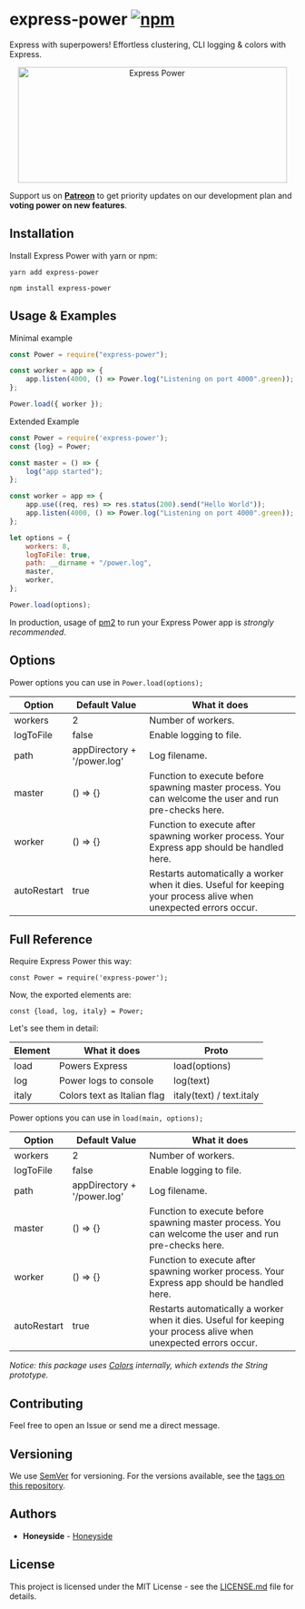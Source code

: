 # express-power [![npm][npm-image]][npm-url]

[npm-image]: https://img.shields.io/npm/v/express-power.svg
[npm-url]: https://www.npmjs.com/package/express-power

Express with superpowers! Effortless clustering, CLI logging & colors with Express.

<p align="center">
  <img src="https://www.honeyside.it/npm/express-power.png" alt="Express Power" width="474px" height="204px" />
</p>

Support us on <a href="https://www.patreon.com/honeyside"><strong>Patreon</strong></a> to get priority updates on our development plan and <strong>voting power on new features</strong>.

## Installation

Install Express Power with yarn or npm:

```
yarn add express-power
```

```
npm install express-power
```

## Usage & Examples

Minimal example

```javascript
const Power = require("express-power");

const worker = app => {
    app.listen(4000, () => Power.log("Listening on port 4000".green));
};

Power.load({ worker });
```

Extended Example

```javascript
const Power = require('express-power');
const {log} = Power;

const master = () => {
    log("app started");
};

const worker = app => {
    app.use((req, res) => res.status(200).send("Hello World"));
    app.listen(4000, () => Power.log("Listening on port 4000".green));
};

let options = {
    workers: 8,
    logToFile: true,
    path: __dirname + "/power.log",
    master,
    worker,
};

Power.load(options);
```

In production, usage of [pm2](https://www.npmjs.com/package/pm2) to run your Express Power app is *strongly recommended*.

## Options

Power options you can use in `Power.load(options);`

| Option | Default Value | What it does |
| --- | --- | --- |
| workers | 2 | Number of workers.
| logToFile | false | Enable logging to file.
| path | appDirectory + '/power.log' | Log filename.
| master | () => {} | Function to execute before spawning master process. You can welcome the user and run pre-checks here.
| worker | () => {} | Function to execute after spawning worker process. Your Express app should be handled here.
| autoRestart | true | Restarts automatically a worker when it dies. Useful for keeping your process alive when unexpected errors occur.

## Full Reference

Require Express Power this way:

```ecmascript 6
const Power = require('express-power');
```

Now, the exported elements are:

```ecmascript 6
const {load, log, italy} = Power;
```

Let's see them in detail:

| Element | What it does | Proto |
| --- | --- | --- |
| load | Powers Express | load(options)
| log | Power logs to console | log(text)
| italy | Colors text as Italian flag | italy(text) / text.italy

Power options you can use in `load(main, options);`

| Option | Default Value | What it does |
| --- | --- | --- |
| workers | 2 | Number of workers.
| logToFile | false | Enable logging to file.
| path | appDirectory + '/power.log' | Log filename.
| master | () => {} | Function to execute before spawning master process. You can welcome the user and run pre-checks here.
| worker | () => {} | Function to execute after spawning worker process. Your Express app should be handled here.
| autoRestart | true | Restarts automatically a worker when it dies. Useful for keeping your process alive when unexpected errors occur.

*Notice: this package uses [Colors](https://www.npmjs.com/package/colors) internally, which extends the String prototype.*

## Contributing

Feel free to open an Issue or send me a direct message.

## Versioning

We use [SemVer](http://semver.org/) for versioning. For the versions available, see the [tags on this repository](https://github.com/Sadkit/koa-power/tags). 

## Authors

* **Honeyside** - [Honeyside](https://github.com/Honeyside)

## License

This project is licensed under the MIT License - see the [LICENSE.md](LICENSE.md) file for details.
